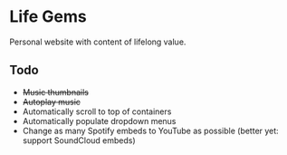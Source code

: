 # Life Gems

Personal website with content of lifelong value.

## Todo

* ~~Music thumbnails~~
* ~~Autoplay music~~
* Automatically scroll to top of containers
* Automatically populate dropdown menus
* Change as many Spotify embeds to YouTube as possible (better yet: support SoundCloud embeds)
